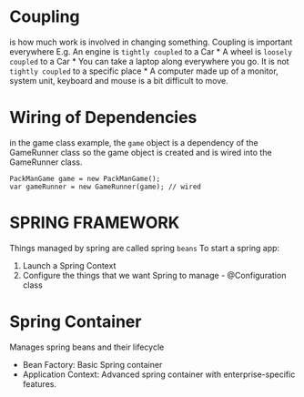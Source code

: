 # Coupling
is how much work is involved in changing something.
Coupling is important everywhere
    E.g. An engine is `tightly coupled` to a Car
    * A wheel is `loosely coupled` to a Car
    * You can take a laptop along everywhere you go. It is not
      `tightly coupled` to a specific place
    * A computer made up of a monitor, system unit, keyboard and mouse
      is a bit difficult to move. 

# Wiring of Dependencies
in the game class example, the `game` object is a dependency of the GameRunner class
so the game object is created and is wired into the GameRunner class.

    PackManGame game = new PackManGame();
    var gameRunner = new GameRunner(game); // wired


# SPRING FRAMEWORK

Things managed by spring are called spring `beans`
To start a spring app:
1.  Launch a Spring Context
2. Configure the things that we want Spring to manage - @Configuration class


# Spring Container
Manages spring beans and their lifecycle

- Bean Factory: Basic Spring container
- Application Context: Advanced spring container with enterprise-specific
   features.
     
      